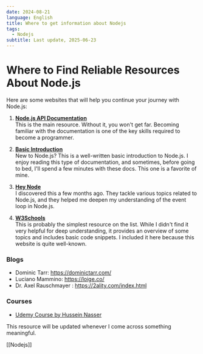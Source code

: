 ```yaml
---
date: 2024-08-21
language: English
title: Where to get information about Nodejs
tags:
  - Nodejs
subtitle: Last update, 2025-06-23
---
```


# Where to Find Reliable Resources About Node.js

Here are some websites that will help you continue your journey with Node.js:

1. **[Node.js API Documentation](https://nodejs.org/docs/latest/api/)**  
   This is the main resource. Without it, you won't get far. Becoming familiar with the documentation is one of the key skills required to become a programmer.

2. **[Basic Introduction](https://nodejs.org/en/learn/getting-started/introduction-to-nodejs)**  
   New to Node.js? This is a well-written basic introduction to Node.js. I enjoy reading this type of documentation, and sometimes, before going to bed, I'll spend a few minutes with these docs. This one is a favorite of mine.

3. **[Hey Node](https://heynode.com/)**  
   I discovered this a few months ago. They tackle various topics related to Node.js, and they helped me deepen my understanding of the event loop in Node.js.

4. **[W3Schools](https://www.w3schools.com/nodejs/nodejs_get_started.asp)**  
   This is probably the simplest resource on the list. While I didn't find it very helpful for deep understanding, it provides an overview of some topics and includes basic code snippets. I included it here because this website is quite well-known.

### Blogs
- Dominic Tarr:  https://dominictarr.com/ 
- Luciano Mammino: https://loige.co/ 
- Dr. Axel Rauschmayer : https://2ality.com/index.html

### Courses
- [Udemy Course by Hussein Nasser](https://www.udemy.com/course/nodejs-internals-and-architecture/?couponCode=ST16MT230625A)

This resource will be updated whenever I come across something meaningful.

[[Nodejs]]

